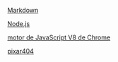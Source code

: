 [Markdown](https://es.wikipedia.org/wiki/Markdown)


[Node.js](https://nodejs.org/es/) 


[motor de JavaScript V8 de Chrome](https://developers.google.com/v8/)

[pixar404](https://www.pixar.com/error404)
